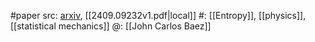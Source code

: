 #paper 
src: [arxiv](https://arxiv.org/abs/2409.09232), [[2409.09232v1.pdf|local]] 
#: [[Entropy]], [[physics]], [[statistical mechanics]] 
@: [[John Carlos Baez]] 

